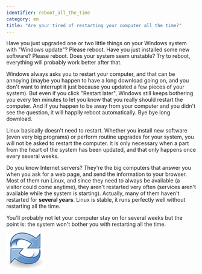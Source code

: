 ```yaml
---
identifier: reboot_all_the_time
category: en
title: "Are your tired of restarting your computer all the time?"
---
```


Have you just upgraded one or two little things on your Windows 
system with "Windows update"? Please reboot. Have you just installed 
some new software? Please reboot. Does your system seem unstable? Try 
to reboot, everything will probably work better after that.

Windows always asks you to restart your computer, and that can be 
annoying (maybe you happen to have a long download going on, and you 
don't want to interrupt it just because you updated a few pieces of your 
system). But even if you click "Restart later", Windows still keeps 
bothering you every ten minutes to let you know that you really should 
restart the computer. And if you happen to be away from your computer
and you didn't see the question, it will happily reboot automatically.
Bye bye long download.

Linux basically doesn't need to restart. Whether you install new 
software (even very big programs) or perform routine upgrades for your 
system, you will not be asked to restart the computer. It is only 
necessary when a part from the heart of the system has been updated, and 
that only happens once every several weeks.

Do you know Internet servers? They're the big computers that answer 
you when you ask for a web page, and send the information to your 
browser. Most of them run Linux, and since they need to always be 
available (a visitor could come anytime), they aren't restarted very often 
(services aren't available while the system is starting). Actually, many 
of them haven't restarted for <b>several years</b>. Linux is stable, it 
runs perfectly well without restarting all the time.

You'll probably not let your computer stay on for several weeks but the 
point is: the system won't bother you with restarting all the time.

<img src="/img/reboot_all_the_time_thumb.png" />




